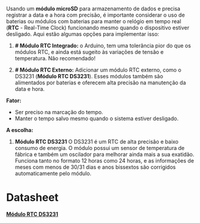 Usando um **módulo microSD** para armazenamento de dados e precisa registrar a data e a hora com precisão, é importante considerar o uso de baterias ou módulos com baterias para manter o relógio em tempo real (**RTC** - Real-Time Clock) funcionando mesmo quando o dispositivo estiver desligado. Aqui estão algumas opções para implementar isso:

1. **# Módulo RTC Integrado:** o Arduino, tem uma tolerância pior do que os módulos RTC, e ainda está sugeito às variações de tensão e temperatura. Não recomendado!

2. **# Módulo RTC Externo:** Adicionar um módulo RTC externo, como o DS3231 (**Módulo RTC DS3231**). Esses módulos também são alimentados por baterias e oferecem alta precisão na manutenção da data e hora.

**Fator:**
- Ser preciso na marcação do tempo.
- Manter o tempo salvo mesmo quando o sistema estiver desligado.

**A escolha:**
1. **Módulo RTC DS3231** O DS3231 é um RTC de alta precisão e baixo consumo de energia. O módulo possui um sensor de temperatura de fábrica e também um oscilador para melhorar ainda mais a sua exatidão. Funciona tanto no formato 12 horas como 24 horas, e as informações de meses com menos de 30/31 dias e anos bissextos são corrigidos automaticamente pelo módulo.


# **Datasheet**
[**Módulo RTC DS3231**](https://www.analog.com/media/en/technical-documentation/data-sheets/ds3231.pdf)